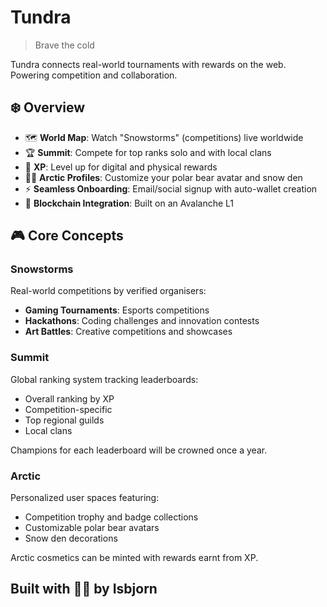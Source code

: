 # Tundra 
> Brave the cold

Tundra connects real-world tournaments with rewards on the web. Powering competition and collaboration. 

## ❄️ Overview

- 🗺️ **World Map**: Watch "Snowstorms" (competitions) live worldwide
- 🏆 **Summit**: Compete for top ranks solo and with local clans
- 🎯 **XP**: Level up for digital and physical rewards
- 🐻‍❄️ **Arctic Profiles**: Customize your polar bear avatar and snow den
- ⚡ **Seamless Onboarding**: Email/social signup with auto-wallet creation
- 🔗 **Blockchain Integration**: Built on an Avalanche L1


## 🎮 Core Concepts
### Snowstorms
Real-world competitions by verified organisers:

- **Gaming Tournaments**: Esports competitions
- **Hackathons**: Coding challenges and innovation contests
- **Art Battles**: Creative competitions and showcases

### Summit
Global ranking system tracking leaderboards:

- Overall ranking by XP
- Competition-specific
- Top regional guilds
- Local clans

Champions for each leaderboard will be crowned once a year.

### Arctic
Personalized user spaces featuring:

- Competition trophy and badge collections
- Customizable polar bear avatars
- Snow den decorations

Arctic cosmetics can be minted with rewards earnt from XP.

## Built with 🐻‍❄️ by Isbjorn
